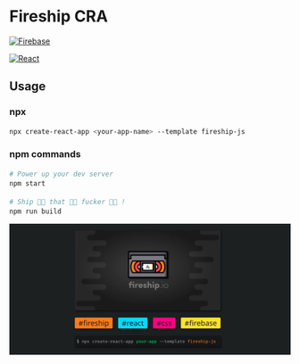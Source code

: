 # Fireship CRA

[![Firebase](https://img.shields.io/badge/firebase%20-%23039BE5.svg?&style=for-the-badge&logo=firebase)](https://firebase.com)

[![React](https://img.shields.io/badge/react%20-%2320232a.svg?&style=for-the-badge&logo=react&logoColor=%2361DAFB)](https://reactjs.com)

## Usage

### npx

```sh
npx create-react-app <your-app-name> --template fireship-js
```

### npm commands

```sh
# Power up your dev server
npm start

# Ship 👏🏻 that 👏🏻 fucker 👏🏻 !
npm run build
```

![Preview](./preview.png)
